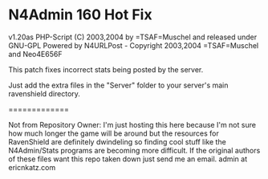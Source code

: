 # N4Admin 160 Hot Fix

v1.20as PHP-Script (C) 2003,2004 by =TSAF=Muschel and released under GNU-GPL
Powered by N4URLPost - Copyright 2003,2004 =TSAF=Muschel and Neo4E656F

This patch fixes incorrect stats being posted by the server.

Just add the extra files in the "Server" folder to your server's main ravenshield directory.

=============

Not from Repository Owner: I'm just hosting this here because I'm not sure how much longer the game will be around but the resources for RavenShield are definitely dwindeling so finding cool stuff like the N4Admin/Stats programs are becoming more difficult. If the original authors of these files want this repo taken down just send me an email. admin at ericnkatz.com
